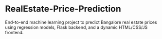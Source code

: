 # RealEstate-Price-Prediction
End-to-end machine learning project to predict Bangalore real estate prices using regression models, Flask backend, and a dynamic HTML/CSS/JS frontend.

